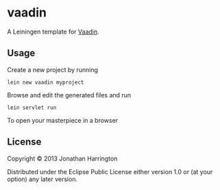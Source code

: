 # vaadin

A Leiningen template for [Vaadin].

## Usage

Create a new project by running

    lein new vaadin myproject

Browse and edit the generated files and run

    lein servlet run

To open your masterpiece in a browser

## License

Copyright © 2013 Jonathan Harrington

Distributed under the Eclipse Public License either version 1.0 or (at
your option) any later version.

[Vaadin]: https://vaadin.com/
